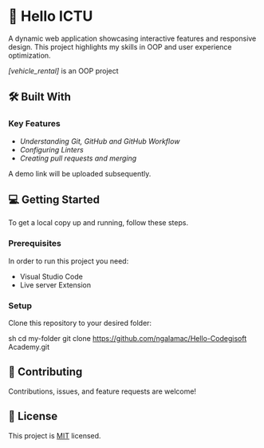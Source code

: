 <a name="readme-top"></a>



# 📖 Hello ICTU <a name="about-project"></a>

A dynamic web application showcasing interactive features and responsive design. This project highlights my skills in OOP and user experience optimization.

*[vehicle_rental]* is an OOP project

## 🛠 Built With <a name="built-with"></a>

### Key Features <a name="key-features"></a>

- *Understanding Git, GitHub and GitHub Workflow*
- *Configuring Linters*
- *Creating pull requests and merging*

A demo link will be uploaded subsequently.

## 💻 Getting Started <a name="getting-started"></a>

To get a local copy up and running, follow these steps.

### Prerequisites

In order to run this project you need:

- Visual Studio Code
- Live server Extension

### Setup

Clone this repository to your desired folder:

sh
  cd my-folder
  git clone https://github.com/ngalamac/Hello-Codegisoft Academy.git

## 🤝 Contributing <a name="contributing"></a>

Contributions, issues, and feature requests are welcome!

## 📝 License <a name="license"></a>

This project is [MIT](./MIT.md) licensed.
